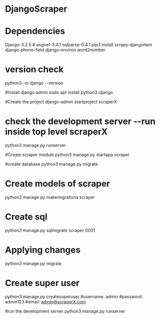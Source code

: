 # DjangoScraper

# Dependencies
Django-3.2.5    #
asgiref-3.4.1
sqlparse-0.4.1
pip3 install scrapy-djangoitem django-phone-field django-environ word2number

# version check
python3 -m django --version

#Install django admin
sudo apt install python3-django

#Create the project 
django-admin startproject scraperX

# check the development server --run inside top level scraperX
python3 manage.py runserver

#Create scraper module
python3 manage.py startapp scraper

#create database 
python3 manage.py migrate

# Create models of scraper
python3 manage.py makemigrations scraper

#  Create sql
python3 manage.py sqlmigrate scraper 0001

# Applying changes 
python3 manage.py migrate

# Create super user
python3 manage.py createsuperuser
#username: admin
#password: admin123
#email: admin@scraperX.com

#run the development server
python3 manage.py runserver


# 